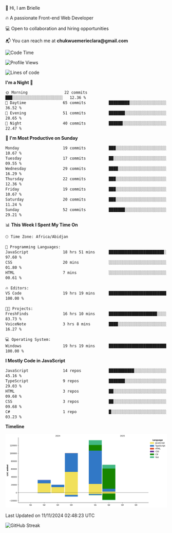 <div align="left">
  <p>👋 Hi, I am Brielle</p>
  <p>🔥 A passionate Front-end Web Developer</p>
  <p>💻 Open to collaboration and hiring opportunities</p>
  <p>📬 You can reach me at <strong>chukwuemerieclara@gmail.com</strong></p>
</div>


 
 <!--START_SECTION:waka-->
![Code Time](http://img.shields.io/badge/Code%20Time-318%20hrs%2021%20mins-blue)

![Profile Views](http://img.shields.io/badge/Profile%20Views-38-blue)

![Lines of code](https://img.shields.io/badge/From%20Hello%20World%20I%27ve%20Written-116.8%20thousand%20lines%20of%20code-blue)

**I'm a Night 🦉** 

```text
🌞 Morning                22 commits          ███░░░░░░░░░░░░░░░░░░░░░░   12.36 % 
🌆 Daytime                65 commits          █████████░░░░░░░░░░░░░░░░   36.52 % 
🌃 Evening                51 commits          ███████░░░░░░░░░░░░░░░░░░   28.65 % 
🌙 Night                  40 commits          ██████░░░░░░░░░░░░░░░░░░░   22.47 % 
```
📅 **I'm Most Productive on Sunday** 

```text
Monday                   19 commits          ███░░░░░░░░░░░░░░░░░░░░░░   10.67 % 
Tuesday                  17 commits          ██░░░░░░░░░░░░░░░░░░░░░░░   09.55 % 
Wednesday                29 commits          ████░░░░░░░░░░░░░░░░░░░░░   16.29 % 
Thursday                 22 commits          ███░░░░░░░░░░░░░░░░░░░░░░   12.36 % 
Friday                   19 commits          ███░░░░░░░░░░░░░░░░░░░░░░   10.67 % 
Saturday                 20 commits          ███░░░░░░░░░░░░░░░░░░░░░░   11.24 % 
Sunday                   52 commits          ███████░░░░░░░░░░░░░░░░░░   29.21 % 
```


📊 **This Week I Spent My Time On** 

```text
🕑︎ Time Zone: Africa/Abidjan

💬 Programming Languages: 
JavaScript               18 hrs 51 mins      ████████████████████████░   97.60 % 
CSS                      20 mins             ░░░░░░░░░░░░░░░░░░░░░░░░░   01.80 % 
HTML                     7 mins              ░░░░░░░░░░░░░░░░░░░░░░░░░   00.61 % 

🔥 Editors: 
VS Code                  19 hrs 19 mins      █████████████████████████   100.00 % 

🐱‍💻 Projects: 
FreshFinds               16 hrs 10 mins      █████████████████████░░░░   83.73 % 
VoiceNote                3 hrs 8 mins        ████░░░░░░░░░░░░░░░░░░░░░   16.27 % 

💻 Operating System: 
Windows                  19 hrs 19 mins      █████████████████████████   100.00 % 
```

**I Mostly Code in JavaScript** 

```text
JavaScript               14 repos            ███████████░░░░░░░░░░░░░░   45.16 % 
TypeScript               9 repos             ███████░░░░░░░░░░░░░░░░░░   29.03 % 
HTML                     3 repos             ██░░░░░░░░░░░░░░░░░░░░░░░   09.68 % 
CSS                      3 repos             ██░░░░░░░░░░░░░░░░░░░░░░░   09.68 % 
C#                       1 repo              █░░░░░░░░░░░░░░░░░░░░░░░░   03.23 % 
```



**Timeline**

![Lines of Code chart](https://raw.githubusercontent.com/Brielle28/Brielle28/main/assets/bar_graph.png)


 Last Updated on 11/11/2024 02:48:23 UTC
<!--END_SECTION:waka-->

![GitHub Streak](https://github-readme-streak-stats.herokuapp.com/?user=Brielle28)



